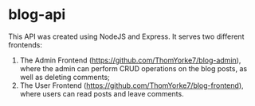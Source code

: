 # blog-api

This API was created using NodeJS and Express. It serves two different frontends:
1. The Admin Frontend (https://github.com/ThomYorke7/blog-admin), where the admin can perform CRUD operations on the blog posts, as well as deleting comments;
2. The User Frontend (https://github.com/ThomYorke7/blog-frontend), where users can read posts and leave comments.
